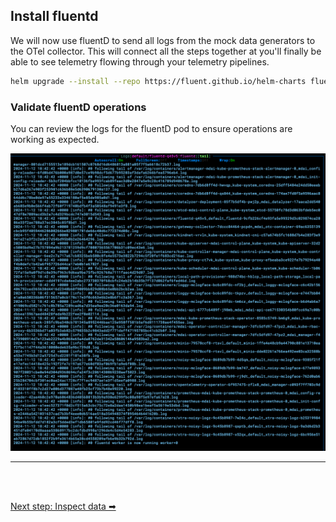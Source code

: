 ## Install fluentd

We will now use fluentD to send all logs from the mock data generators to the OTel collector. This will connect all the steps together at you'll finally be able to see telemetry flowing through your telemetry pipelines.

```sh
helm upgrade --install --repo https://fluent.github.io/helm-charts fluent fluentd -f values_fluentd.yaml
```

### Validate fluentD operations

You can review the logs for the fluentD pod to ensure operations are working as expected.

![fluentd_validate](../../media/fluentd_validate.png)

----

<br />
<br />

[Next step: Inspect data ➡](inspect_data.md)